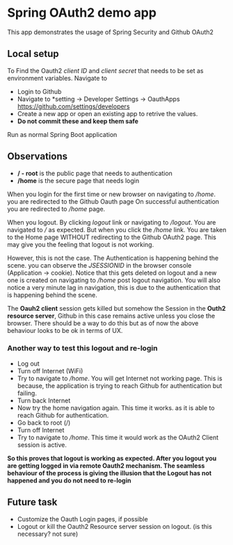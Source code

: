 # Spring OAuth2 demo app
 This app demonstrates the usage of Spring Security and Github OAuth2

## Local setup
To Find the Oauth2 *client ID* and *client secret* that needs to be set as environment variables. Navigate to 
- Login to Github
- Navigate to *setting -> Developer Settings -> OauthApps
  https://github.com/settings/developers
- Create a new app or open an existing app to retrive the values.
- **Do not commit these and keep them safe**

Run as normal Spring Boot application
## Observations

- **/ - root** is the public page that needs to authentication
- **/home** is the secure page that needs login

When you login for the first time or new browser on navigating to */home*.
you are redirected to the Github Oauth page
On successful authentication you are redirected to */home* page.

When you logout. By clicking *logout* link or navigating to */logout*.
You are navigated to */* as expected. But when you click the */home* link. 
You are taken to the Home page WITHOUT redirecting to the Github OAuth2 page.
This may give you the feeling that logout is not working.

However, this is not the case. The Authentication is happening behind the scene.
you can observe the *JSESSIONID* in the browser console (Application -> cookie).
Notice that this gets deleted on logout and a new one is created on navigating to */home* post logout navigation.
You will also notice a very minute lag in navigation, this is due to the authentication that is happening behind the scene.

The **Oauh2 client** session gets killed but somehow the Session in the **Outh2 resource server**, 
Github in this case remains active unless you close the browser.
There should be a way to do this but as of now the above behaviour looks to be ok in terms of UX.

### Another way to test this logout and re-login 
- Log out 
- Turn off Internet (WiFi)
- Try to navigate to */home*. You will get Internet not working page. This is because, the application is trying to reach Github for authentication but failing.
- Turn back Internet
- Now try the home navigation again. This time it works. as it is able to reach Github for authentication.
- Go back to root (/)
- Turn off Internet
- Try to navigate to */home*. This time it would work as the OAuth2 Client session is active.

**So this proves that logout is working as expected. After you logout you are getting logged in via remote Oauth2 mechanism.
The seamless behaviour of the process is giving the illusion that the Logout has not happened and you do not need to re-login**

## Future task
- Customize the Oauth Login pages, if possible
- Logout or kill the Oauth2 Resource server session on logout. (is this necessary? not sure)

